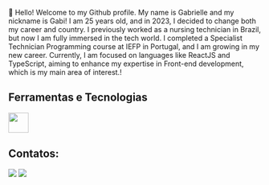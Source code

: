 👋 Hello! Welcome to my Github profile.
My name is Gabrielle and my nickname is Gabi!
I am 25 years old, and in 2023, I decided to change both my career and country. I previously worked as a nursing technician in Brazil, but now I am fully immersed in the tech world. I completed a Specialist Technician Programming course at IEFP in Portugal, and I am growing in my new career. Currently, I am focused on languages like ReactJS and TypeScript, aiming to enhance my expertise in Front-end development, which is my main area of interest.!

## Ferramentas e Tecnologias

<img loading="lazy" src="https://cdn.jsdelivr.net/gh/devicons/devicon/icons/git/git-original.svg" width="40" height="40"/>



## Contatos:

<div>
<a href = "mailto:costagabriellegc@gmail.com"><img loading="lazy" src="https://img.shields.io/badge/Gmail-D14836?style=for-the-badge&logo=gmail&logoColor=white" target="_blank"></a>
<a href="https://www.linkedin.com/in/gabrielle-reis-ba0a741ba" target="_blank"><img loading="lazy" src="https://img.shields.io/badge/-LinkedIn-%230077B5?style=for-the-badge&logo=linkedin&logoColor=white" target="_blank"></a>   
</div>
          
          
